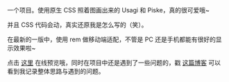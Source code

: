 一个项目。使用原生 CSS 照着图画出来的 Usagi 和 Piske，真的很可爱哦~

并且 CSS 代码会动，真实还原我是怎么写的（笑）。

在最新的一版中，使用 rem 做移动端适配，不管是 PC 还是手机都能有很好的显示效果啦~

点击 [这里](https://hais-teatime.com/usagi-piske-animated/) 在线预览哦，同时在项目中还是遇到了一些问题的，戳 [这篇博客](https://hais-teatime.com/post/2019-12-17-usagi-piske/) 可以看到我记录整体思路与遇到的问题。
